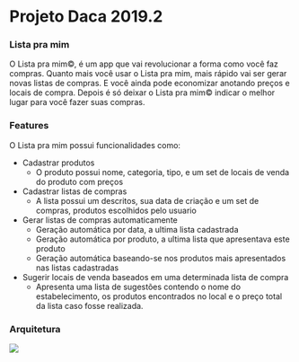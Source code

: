 # Projeto Daca 2019.2
### Lista pra mim 

O Lista pra mim©, é um app que vai revolucionar a forma como você faz compras. Quanto mais você usar o Lista pra mim, mais rápido vai ser gerar novas listas de compras. E você ainda pode economizar anotando preços e locais de compra. Depois é só deixar o Lista pra mim© indicar o melhor lugar para você fazer suas compras.

### Features

O Lista pra mim possui funcionalidades como:
- Cadastrar produtos 
    - O produto possui nome, categoria, tipo, e um set de locais de venda do produto com preços
- Cadastrar listas de compras
    - A lista possui um descritos, sua data de criação e um set de compras, produtos escolhidos pelo usuario
- Gerar listas de compras automaticamente
    - Geração automática por data, a ultima lista cadastrada
    - Geração automática por produto, a ultima lista que apresentava este produto
    - Geração automática baseando-se nos produtos mais apresentados nas listas cadastradas
- Sugerir locais de venda baseados em uma determinada lista de compra
    - Apresenta uma lista de sugestões contendo o nome do estabelecimento, os produtos encontrados no local e o preço total da lista caso fosse realizada.

### Arquitetura

![](https://pandao.github.io/editor.md/examples/images/4.jpg)